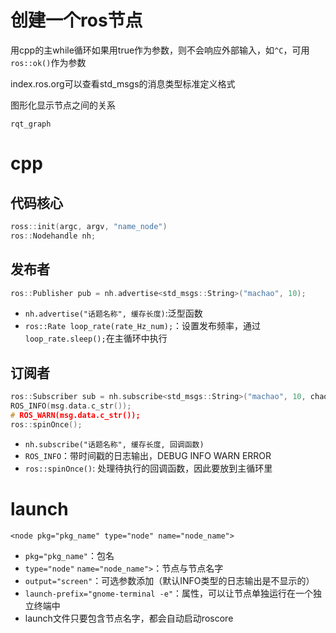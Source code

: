 # 创建一个ros节点
用cpp的主while循环如果用true作为参数，则不会响应外部输入，如`^C`，可用`ros::ok()`作为参数

index.ros.org可以查看std_msgs的消息类型标准定义格式

图形化显示节点之间的关系
```
rqt_graph
```
# cpp
## 代码核心
```cpp
ross::init(argc, argv, "name_node")
ros::Nodehandle nh;
```
## 发布者
```cpp
ros::Publisher pub = nh.advertise<std_msgs::String>("machao", 10);
```
- `nh.advertise("话题名称", 缓存长度)`:泛型函数
- `ros::Rate loop_rate(rate_Hz_num);`：设置发布频率，通过`loop_rate.sleep();`在主循环中执行

## 订阅者
```cpp
ros::Subscriber sub = nh.subscribe<std_msgs::String>("machao", 10, chao);
ROS_INFO(msg.data.c_str());
# ROS_WARN(msg.data.c_str());
ros::spinOnce();
```
- `nh.subscribe("话题名称", 缓存长度, 回调函数)`
- `ROS_INFO`：带时间戳的日志输出，DEBUG	INFO WARN ERROR
- `ros::spinOnce()`: 处理待执行的回调函数，因此要放到主循环里

# launch
```
<node pkg="pkg_name" type="node" name="node_name">
```
- `pkg="pkg_name"`：包名
- `type="node"` `name="node_name">`：节点与节点名字
- `output="screen"`：可选参数添加（默认INFO类型的日志输出是不显示的）
- `launch-prefix="gnome-terminal -e"`：属性，可以让节点单独运行在一个独立终端中
- launch文件只要包含节点名字，都会自动启动roscore

